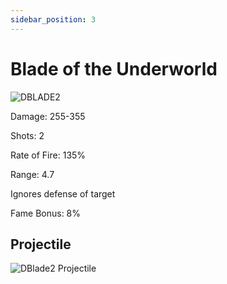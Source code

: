 ```yaml
---
sidebar_position: 3
---
```


# Blade of the Underworld

![DBLADE2](https://vwiki.valorserver.com/api/item/picture/blade%20of%20the%20underworld)

<i>  </i>

Damage: 255-355

Shots: 2

Rate of Fire: 135%

Range: 4.7

Ignores defense of target

Fame Bonus: 8%

## Projectile

![DBlade2 Projectile](https://cdn.discordapp.com/attachments/948363241631916122/954066999682682890/underworld.gif)
